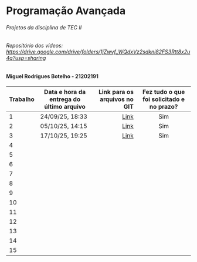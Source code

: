# Programação Avançada
###### Projetos da disciplina de TEC II
###### Repositório dos vídeos: https://drive.google.com/drive/folders/1jZwvf_WQdxVz2sdkni82FS3Rtt8x2u4q?usp=sharing

#### Miguel Rodrigues Botelho - 21202191

| Trabalho | Data e hora da entrega do último arquivo | Link para os arquivos no GIT | Fez tudo o que foi solicitado e no prazo? |
|---|---|---:|:---:|
| 1  | 24/09/25, 18:33 | [Link](https://github.com/Bot-e-lho/Programacao_Avancada/tree/main/Projeto1) | Sim |
| 2  | 05/10/25, 14:15 | [Link](https://github.com/Bot-e-lho/Programacao_Avancada/tree/main/Projeto2) | Sim |
| 3  | 17/10/25, 19:25 | [Link](https://github.com/Bot-e-lho/Programacao_Avancada/tree/main/Projeto3) | Sim |
| 4  |  |  |  |
| 5  |  |  |  |
| 6  |  |  |  |
| 7  |  |  |  |
| 8  |  |  |  |
| 9  |  |  |  |
| 10 |  |  |  |
| 11 |  |  |  |
| 12 |  |  |  |
| 13 |  |  |  |
| 14 |  |  |  |
| 15 |  |  |  |
